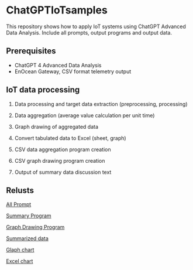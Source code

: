 # ChatGPTIoTsamples

This repository shows how to apply IoT systems using ChatGPT Advanced Data Analysis. Include all prompts, output programs and output data.

## Prerequisites
- ChatGPT 4 Advanced Data Analysis
- EnOcean Gateway, CSV format telemetry output

## IoT data processing

1. Data processing and target data extraction (preprocessing, processing)

2. Data aggregation (average value calculation per unit time)

3. Graph drawing of aggregated data

4. Convert tabulated data to Excel (sheet, graph)

5. CSV data aggregation program creation

6. CSV graph drawing program creation

7. Output of summary data discussion text

## Relusts

[All Prompt](all-prompt.md)

[Summary Program](Summary8.py)

[Graph Drawing Program](Graph.py)

[Summarized data](summary-8.csv)

[Glaph chart](hourly_averages_graph.png)

[Excel chart](hourly_averages_graph.xlsx)
